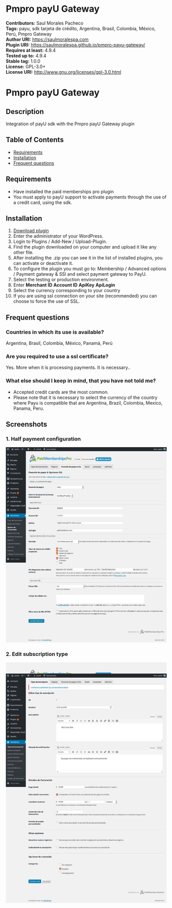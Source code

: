 # Pmpro payU Gateway #
**Contributors:**       Saul Morales Pacheco  
**Tags:**               payu, sdk tarjeta de crédito, Argentina, Brasil, Colombia, México, Perú, Pmpro Gateway   
**Author URI:**         https://saulmoralespa.com  
**Plugin URI:**         https://saulmoralespa.github.io/pmpro-payu-gateway/  
**Requires at least:**  4.9.4  
**Tested up to:**       4.9.4  
**Stable tag:**         1.0.0  
**License:**            GPL-3.0+  
**License URI:**        http://www.gnu.org/licenses/gpl-3.0.html  


# Pmpro payU Gateway

## Description ##
Integration of payU sdk with the Pmpro payU Gateway plugin

## Table of Contents

* [Requirements](#requirements)
* [Installation](#Installation)
* [Frequent questions](#frequent-questions)

## Requirements ##

* Have installed the paid memberships pro plugin
* You must apply to payU support to activate payments through the use of a credit card, using the sdk.

## Installation ##

1. [Download plugin](https://github.com/saulmoralespa/pmpro-payu-gateway/archive/master.zip)
2. Enter the administrator of your WordPress.
3. Login to Plugins / Add-New / Upload-Plugin. 
4. Find the plugin downloaded on your computer and upload it like any other file.
5. After installing the .zip you can see it in the list of installed plugins, you can activate or deactivate it.
6. To configure the plugin you must go to: Membership / Advanced options / Payment gateway & SSl and select payment gateway to PayU.
7. Select the testing or production environment.
8. Enter **Merchant ID** **Account ID** **ApiKey** **ApiLogin**
9. Select the currency corresponding to your country
10. If you are using ssl connection on your site (recommended) you can choose to force the use of SSL.

## Frequent questions ##

### Countries in which its use is available? ###

Argentina, Brasil, Colombia, México, Panamá, Perú

### Are you required to use a ssl certificate? ###

Yes. More when it is processing payments. It is necessary..

### What else should I keep in mind, that you have not told me? ####

* Accepted credit cards are the most common.
* Please note that it is necessary to select the currency of the country where Payu is compatible that are Argentina, Brazil, Colombia, Mexico, Panama, Peru.
 

## Screenshots ##

### 1. Half payment configuration ###
![Half payment configuration](/img/screenshot-1.png)
### 2. Edit subscription type ###
![Edit subscription type](/img/screenshot-2.png)